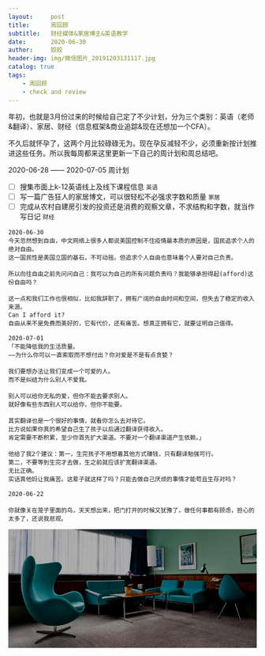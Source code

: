 ```yaml
---
layout:     post
title:      周回顾
subtitle:   财经媒体&家居博主&英语教学
date:       2020-06-30
author:     姣姣
header-img: img/微信图片_20191203131117.jpg
catalog: true
tags:
    - 周回顾
    - check and review
---
```


年初，也就是3月份过来的时候给自己定了不少计划，分为三个类别：英语（老师&翻译）、家居、财经（信息框架&商业追踪&现在还想加一个CFA）。

不久后就怀孕了，这两个月比较碌碌无为。现在孕反减轻不少，必须重新按计划推进这些任务。所以我每周都来这里更新一下自己的周计划和周总结吧。

2020-06-28 —— 2020-07-05 周计划

- [ ]  搜集市面上k-12英语线上及线下课程信息 `英语`
- [ ]  写一篇广告狂人的家居博文，可以很轻松不必强求字数和质量 `家居`
- [ ]  完成从农村自建房引发的投资还是消费的观察文章，不求结构和字数，就当作写日记 `财经`

```
2020-06-30 
今天忽然想到自由，中文网络上很多人都说美国控制不住疫情最本质的原因是，国民追求个人的绝对自由。
这一国民性是美国立国的基石，不可动摇。但追求个人自由也意味着个人要对自己负责。

所以向往自由之前先问问自己：我可以为自己的所有问题负责吗？我能够承担得起(afford)这份自由吗？

这一点和我们工作也很相似，比如我辞职了，拥有广阔的自由时间和空间，但失去了稳定的收入来源。
Can I afford it? 
自由从来不是免费而美好的，它有代价，还有痛苦。想真正拥有它，就要证明自己值得。

```

```
2020-07-01
「不能降低我的生活质量。
——为什么你可以一直索取而不想付出？你对爱是不是有点贪婪？

我们要想办法让我们变成一个可爱的人。
而不是纠结为什么别人不爱我。

别人可以给你无私的爱，但你不能去要求别人。
就好像有些东西别人可以给你，但你不能要。

其实翻译也是一个很好的事情，就看你怎么去对待它。
比方说如果你真的希望自己生了孩子以后通过翻译获得收入。
肯定需要不断积累，至少你首先扩大渠道。不要对一个翻译渠道产生依赖。」

他给了我2个建议：第一，生完孩子不用想着其他方式赚钱，只有翻译勉强可行。
第二，不要等到生完才去做，生之前就应该扩宽翻译渠道。
无比正确。
实话真他妈让我痛苦。这辈子就这样了吗？只能去做自己厌烦的事情才能苟且生存对吗？

```

```
2020-06-22

你就像关在笼子里面的鸟，天天想出来，把门打开的时候又犹豫了，做任何事都有顾虑，担心的太多了，还说我悲观。

```

![img](/img/1_kKG86FEw2XG-NL5Qqg9vhw.jpeg)



